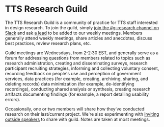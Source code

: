 # TTS Research Guild

The TTS Research Guild is a community of practice for TTS staff interested in design research. To join the guild, simply [join the #g-research channel on Slack](https://gsa-tts.slack.com/messages/C03JK2KH8) and ask [a lead](https://docs.google.com/document/d/1HGlH1_RY0YQufSZzntMYFKzKS5X3skIriImE0M_2Kjk/edit#heading=h.ogel0f44ifru) to be added to our weekly meetings. Members generally attend weekly meetings, share articles and anecdotes, discuss best practices, review research plans, etc. 

Guild meetings are Wednesdays, from 2-2:30 EST, and generally serve as a forum for addressing questions from members related to topics such as research administration, creating and disseminating surveys, research participant recruiting strategies, informing and collecting voluntary consent, recording feedback on people's use and perception of government services, data practices (for example, creating, archiving, sharing, and deleting records) data minimization (for example, de-identifying recordings), conducting shared analysis or synthesis, creating research artifacts documenting findings (for example, a report detailing usability errors).

Occasionally, one or two members will share how they’ve conducted research on their last/current project. We're also experimenting with [inviting outside speakers](https://github.com/18F/g-research/blob/master/speaking.md) to share with guild. Notes are taken at most meetings.
